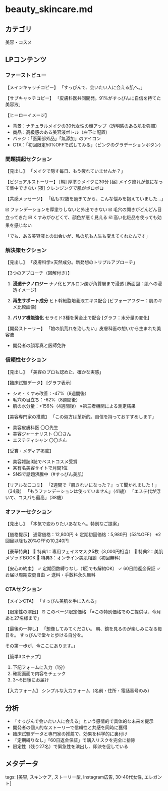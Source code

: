 # beauty_skincare.md

## カテゴリ
美容・コスメ

## LPコンテンツ

### ファーストビュー
【メインキャッチコピー】
「すっぴんで、会いたい人に会える肌へ。」

【サブキャッチコピー】
「皮膚科医共同開発。91%がすっぴんに自信を持てた美容液」

【ヒーローイメージ】
- 背景：ナチュラルメイクの30代女性の顔アップ（透明感のある肌を強調）
- 商品：高級感のある美容液ボトル（左下に配置）
- バッジ：「医薬部外品」「無添加」のアイコン
- CTA：「初回限定50%OFFで試してみる」（ピンクのグラデーションボタン）

### 問題提起セクション
【見出し】
「メイクで隠す毎日、もう疲れていませんか？」

【ビジュアルストーリー】
[朝] 厚塗りメイクに30分
[昼] メイク崩れが気になって集中できない
[夜] クレンジングで肌がボロボロ

【共感メッセージ】
「私も32歳を過ぎてから、こんな悩みを抱えていました...」

☑️ ファンデーションを厚塗りしないと外出できない
☑️ 毛穴の開きがどんどん目立ってきた
☑️ くすみがひどくて、顔色が悪く見える
☑️ 高い化粧品を使っても効果を感じない

「でも、ある美容液との出会いが、私の肌も人生も変えてくれたんです」

### 解決策セクション
【見出し】
「皮膚科学×天然成分。新発想のトリプルアプローチ」

【3つのアプローチ（図解付き）】
1. **浸透テクノロジー**
   ナノ化ヒアルロン酸が角質層まで浸透
   [断面図：肌への浸透イメージ]

2. **再生サポート成分**
   ヒト幹細胞培養液エキス配合
   [ビフォーアフター：肌のキメ比較画像]

3. **バリア機能強化**
   セラミド3種を黄金比で配合
   [グラフ：水分量の変化]

【開発ストーリー】
「娘の肌荒れを治したい」皮膚科医の想いから生まれた美容液
- 開発者の顔写真と医師免許

### 信頼性セクション
【見出し】
「美容のプロも認めた、確かな実感」

【臨床試験データ】
[グラフ表示]
- シミ・くすみ改善：-47%（8週間後）
- 毛穴の目立ち：-62%（8週間後）
- 肌の水分量：+156%（4週間後）
※第三者機関による測定結果

【美容専門家の推薦】
「この処方は革新的。自信を持っておすすめします」
- 美容皮膚科医 〇〇先生
- 美容ジャーナリスト 〇〇さん
- エステティシャン 〇〇さん

【受賞・メディア掲載】
- 美容雑誌3誌でベストコスメ受賞
- 某有名美容サイトで月間1位
- SNSで話題沸騰中（#すっぴん美肌）

【リアルな口コミ】
「2週間で『肌きれいになった？』って聞かれました！」（34歳）
「もうファンデーションは使っていません」（41歳）
「エステ代が浮いて、コスパも最高」（38歳）

### オファーセクション
【見出し】
「本気で変わりたいあなたへ。特別なご提案」

【価格提示】
通常価格：12,800円
↓
定期初回価格：5,980円（53%OFF）
※2回目以降も20%OFFの10,240円

【豪華特典】
🎁 特典1：専用フェイスマスク5枚（3,000円相当）
🎁 特典2：美肌メソッドBOOK
🎁 特典3：オンライン美肌相談（初回無料）

【安心の約束】
✓ 定期回数縛りなし（1回でも解約OK）
✓ 60日間返金保証
✓ お届け周期変更自由
✓ 送料・手数料永久無料

### CTAセクション
【メインCTA】
「すっぴん美肌を手に入れる」

【限定性の演出】
⏰ このページ限定価格
「※この特別価格でのご提供は、今月あと27名様まで」

【最後の一押し】
「想像してみてください。
朝、鏡を見るのが楽しみになる毎日を。
すっぴんで堂々と歩ける自分を。

その第一歩が、今ここにあります。」

【簡単3ステップ】
1. 下記フォームに入力（1分）
2. 確認画面で内容をチェック
3. 3〜5日後にお届け

【入力フォーム】
シンプルな入力フォーム（名前・住所・電話番号のみ）

## 分析
- 「すっぴんで会いたい人に会える」という感情的で具体的な未来を提示
- 開発者の個人的なストーリーで信頼性と共感を同時に獲得
- 臨床試験データと専門家の推薦で、効果を科学的に裏付け
- 「定期縛りなし」「60日返金保証」で購入リスクを完全に排除
- 限定性（残り27名）で緊急性を演出し、即決を促している

## メタデータ
tags: [美容, スキンケア, ストーリー型, Instagram広告, 30-40代女性, エレガント]